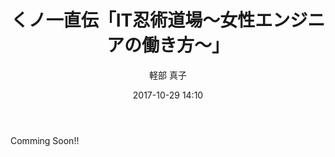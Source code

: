 ﻿---
title: くノ一直伝「IT忍術道場～女性エンジニアの働き方～」
description: "くノ一直伝「IT忍術道場～女性エンジニアの働き方～」"
date: 2017-10-29 14:10
sessionlevel: 50
author: 軽部 真子
category: sessions
---
Comming Soon!!

